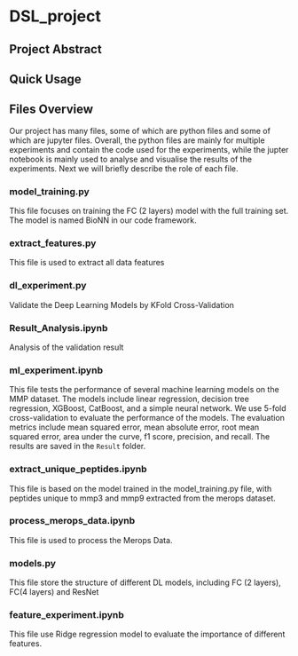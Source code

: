 # DSL_project

## Project Abstract



## Quick Usage



## Files Overview

Our project has many files, some of which are python files and some of which are jupyter files. Overall, the python files are mainly for multiple experiments and contain the code used for the experiments, while the jupter notebook is mainly used to analyse and visualise the results of the experiments. Next we will briefly describe the role of each file.

### model_training.py

This file focuses on training the FC (2 layers) model with the full training set. The model is named BioNN in our code framework. 

### extract_features.py

This file is used to extract all data features

### dl_experiment.py

Validate the Deep Learning Models by KFold Cross-Validation

### Result_Analysis.ipynb

Analysis of the validation result

### ml_experiment.ipynb

This file tests the performance of several machine learning models on the MMP dataset. The models include linear regression, decision tree regression, XGBoost, CatBoost, and a simple neural network. We use 5-fold cross-validation to evaluate the performance of the models. The evaluation metrics include mean squared error, mean absolute error, root mean squared error, area under the curve, f1 score, precision, and recall. The results are saved in the `Result` folder.

### extract_unique_peptides.ipynb

This file is based on the model trained in the model_training.py file, with peptides unique to mmp3 and mmp9 extracted from the merops dataset.

 ### process_merops_data.ipynb

This file is used to process the Merops Data.

### models.py

This file store the structure of different DL models, including FC (2 layers), FC(4 layers) and ResNet

### feature_experiment.ipynb

This file use Ridge regression model to evaluate the importance of different features.